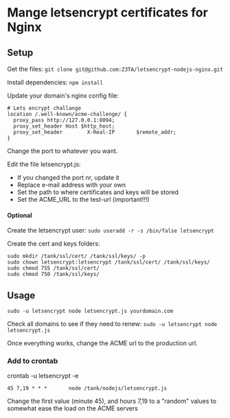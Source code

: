 # Mange letsencrypt certificates for Nginx


## Setup

Get the files: 
```git clone git@github.com:Z3TA/letsencrypt-nodejs-nginx.git```

Install dependencies:
```npm install```

Update your domain's nginx config file:

```
# Lets encrypt challange
location /.well-known/acme-challenge/ {
  proxy_pass http://127.0.0.1:8094;
  proxy_set_header Host $http_host;
  proxy_set_header        X-Real-IP       $remote_addr;
}
```
Change the port to whatever you want.

Edit the file letsencrypt.js:

* If you changed the port nr, update it
* Replace e-mail address with your own
* Set the path to where certificates and keys will be stored
* Set the ACME_URL to the test-url (important!!!)

#### Optional

Create the letsencrypt user:
```sudo useradd -r -s /bin/false letsencrypt```

Create the cert and keys folders:
```
sudo mkdir /tank/ssl/cert/ /tank/ssl/keys/ -p
sudo chown letsencrypt:letsencrypt /tank/ssl/cert/ /tank/ssl/keys/
sudo chmod 755 /tank/ssl/cert/
sudo chmod 750 /tank/ssl/keys/
```

## Usage

```sudo -u letsencrypt node letsencrypt.js yourdomain.com```

Check all domains to see if they need to renew:
```sudo -u letsencrypt node letsencrypt.js```


Once everything works, change the ACME url to the production url.


### Add to crontab

crontab -u letsencrypt -e

```45 7,19 * * *       node /tank/nodejs/letsencrypt.js```

Change the first value (minute 45), and hours 7,19 to a "random" values to somewhat ease the load on the ACME servers




 